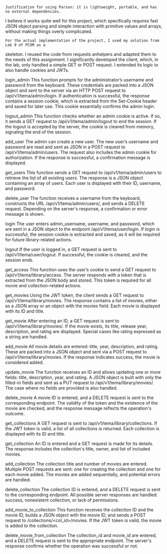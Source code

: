     Justification for using Parson: it is lightweight, portable, and has no external dependencies.
I believe it works quite well for this project, which specifically requires fast JSON object
parsing and simple interaction with primitive values and arrays, without making things overly
complicated.

    For the actual implementation of the project, I used my solution from Lab 9 of PCOM as a
skeleton. I reused the code from requests anhelpers and adapted them to the needs of this assignment.
I significantly developed the client, which, in the lab, only handled a simple GET or POST request.
I extended its logic to also handle cookies and JWTs.

login_admin
This function prompts for the administrator’s username and password from the keyboard.
These credentials are packed into a JSON object and sent to the server via an HTTP POST request to /api/v1/tema/admin/login.
If authentication is successful, the response contains a session cookie, which is extracted from the Set-Cookie header and saved for later use.
This cookie essentially confirms the admin login.

logout_admin
This function checks whether an admin cookie is active. If so, it sends a GET request to /api/v1/tema/admin/logout to end the session.
If the logout is accepted by the server, the cookie is cleared from memory, signaling the end of the session.

add_user
The admin can create a new user. The new user’s username and password are read and sent as JSON in a POST request to /api/v1/tema/admin/users.
The request also includes the admin cookie for authorization. If the response is successful, a confirmation message is displayed.

get_users
This function sends a GET request to /api/v1/tema/admin/users to retrieve the list of all existing users.
The response is a JSON object containing an array of users. Each user is displayed with their ID, username, and password.

delete_user
The function receives a username from the keyboard, constructs the URL /api/v1/tema/admin/users/<username>, and sends a DELETE request.
Depending on the server's response, a confirmation or error message is shown.

login
The user enters admin_username, username, and password, which are sent in a JSON object to the endpoint /api/v1/tema/user/login.
If login is successful, the session cookie is extracted and saved, as it will be required for future library-related actions.

logout
If the user is logged in, a GET request is sent to /api/v1/tema/user/logout.
If successful, the cookie is cleared, and the session ends.

get_access
This function uses the user’s cookie to send a GET request to /api/v1/tema/library/access.
The server responds with a token that is extracted from the JSON body and stored. This token is required for all movie and collection-related actions.

get_movies
Using the JWT token, the client sends a GET request to /api/v1/tema/library/movies.
The response contains a list of movies, either as a JSON array or an object with the movies field.
Each movie is displayed with its ID and title.

get_movie
After entering an ID, a GET request is sent to /api/v1/tema/library/movies/<id>.
If the movie exists, its title, release year, description, and rating are displayed.
Special cases like rating expressed as a string are handled.

add_movie
All movie details are entered: title, year, description, and rating. These are packed into a JSON object and sent via a POST request to /api/v1/tema/library/movies.
If the response indicates success, the movie is considered added.

update_movie
The function receives an ID and allows updating one or more fields: title, description, year, and rating.
A JSON object is built with only the filled-in fields and sent as a PUT request to /api/v1/tema/library/movies/<id>.
The case where no fields are provided is also handled.

delete_movie
A movie ID is entered, and a DELETE request is sent to the corresponding endpoint.
The validity of the token and the existence of the movie are checked, and the response message reflects the operation's outcome.

get_collections
A GET request is sent to /api/v1/tema/library/collections. If the JWT token is valid, a list of all collections is returned.
Each collection is displayed with its ID and title.

get_collection
An ID is entered and a GET request is made for its details.
The response includes the collection's title, owner, and list of included movies.

add_collection
The collection title and number of movies are entered.
Multiple POST requests are sent: one for creating the collection and one for each movie added.
The movies are added sequentially, and potential errors are handled.

delete_collection
The collection ID is entered, and a DELETE request is sent to the corresponding endpoint.
All possible server responses are handled: success, nonexistent collection, or lack of permissions.

add_movie_to_collection
This function receives the collection ID and the movie ID, builds a JSON object with the movie ID, and sends a POST request to /collections/<col_id>/movies.
If the JWT token is valid, the movie is added to the collection.

delete_movie_from_collection
The collection_id and movie_id are entered, and a DELETE request is sent to the appropriate endpoint.
The server's response confirms whether the operation was successful or not.
    